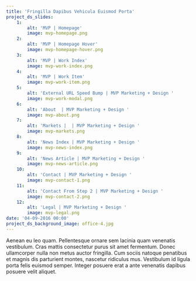 ```yaml
---
title: 'Fringilla Dapibus Vehicula Euismod Porta'
project_ds_slides:
    1:
        alt: 'MVP | Homepage'
        image: mvp-homepage.png
    2:
        alt: 'MVP | Homepage Hover'
        image: mvp-homepage-hover.png
    3:
        alt: 'MVP | Work Index'
        image: mvp-work-index.png
    4:
        alt: 'MVP | Work Item'
        image: mvp-work-item.png
    5:
        alt: 'External URL Speed Bump | MVP Marketing + Design '
        image: mvp-work-modal.png
    6:
        alt: 'About  | MVP Marketing + Design '
        image: mvp-about.png
    7:
        alt: 'Markets |  | MVP Marketing + Design '
        image: mvp-markets.png
    8:
        alt: 'News Index | MVP Marketing + Design '
        image: mvp-news-index.png
    9:
        alt: 'News Article | MVP Marketing + Design '
        image: mvp-news-article.png
    10:
        alt: 'Contact | MVP Marketing + Design '
        image: mvp-contact-1.png
    11:
        alt: 'Contact From Step 2 | MVP Marketing + Design '
        image: mvp-contact-2.png
    12:
        alt: 'Legal | MVP Marketing + Design '
        image: mvp-legal.png
date: '04-09-2016 00:00'
project_ds_background_image: office-4.jpg
---
```


Aenean eu leo quam. Pellentesque ornare sem lacinia quam venenatis vestibulum. Cras mattis consectetur purus sit amet fermentum. Donec ullamcorper nulla non metus auctor fringilla. Cum sociis natoque penatibus et magnis dis parturient montes, nascetur ridiculus mus. Vestibulum id ligula porta felis euismod semper. Integer posuere erat a ante venenatis dapibus posuere velit aliquet.